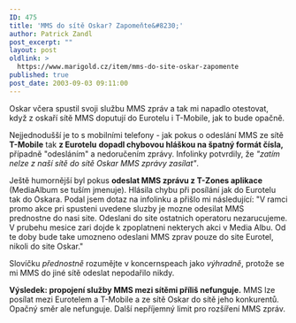 ```yaml
---
ID: 475
title: 'MMS do sítě Oskar? Zapomeňte&#8230;'
author: Patrick Zandl
post_excerpt: ""
layout: post
oldlink: >
  https://www.marigold.cz/item/mms-do-site-oskar-zapomente
published: true
post_date: 2003-09-03 09:11:00
---
```

<p>
Oskar včera spustil svoji službu MMS zpráv a tak mi napadlo otestovat, když z oskaří sítě MMS doputují do Eurotelu i T-Mobile, jak to bude opačně. </p>

<p>
Nejjednodušší je to s mobilními telefony - jak pokus o odeslání MMS ze sítě <STRONG>T-Mobile</STRONG> tak <STRONG>z Eurotelu</STRONG> <STRONG>dopadl chybovou hláškou na špatný formát čísla,</STRONG> případně "odesláním" a nedoručením zprávy. Infolinky potvrdily, že <EM>"zatím nelze z naší sítě do sítě Oskar MMS zprávy zasílat"</EM>. </p>

<p>
Ještě humornější byl pokus <STRONG>odeslat MMS zprávu z T-Zones aplikace</STRONG> (MediaAlbum se tuším jmenuje). Hlásila chybu při posílání jak do Eurotelu tak do Oskara. Podal jsem dotaz na infolinku a přišlo mi následující: "V ramci promo akce pri spusteni uvedene sluzby je mozne odesilat MMS prednostne do nasi site. Odeslani do site ostatnich operatoru nezarucujeme. V prubehu mesice zari dojde k zpoplatneni nekterych akci v Media Albu. Od te doby bude take umozneno odeslani MMS zprav pouze do site Eurotel, nikoli do site Oskar."</p>

<p>
Slovíčku <EM>přednostně</EM> rozumějte v koncernspeach jako <EM>výhradně</EM>, protože se mi MMS do jiné sítě odeslat nepodařilo nikdy. </p>

<p>
<STRONG>Výsledek: propojení služby MMS mezi sítěmi příliš nefunguje.</STRONG> MMS lze posílat mezi Eurotelem a T-Mobile a ze sítě Oskar do sítě jeho konkurentů. Opačný směr ale nefunguje. Další nepříjemný limit pro rozšíření MMS zpráv. </p>
